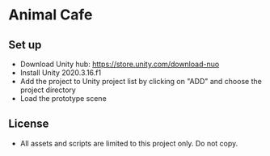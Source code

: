 # Animal Cafe
## Set up
* Download Unity hub: https://store.unity.com/download-nuo
* Install Unity 2020.3.16.f1
* Add the project to Unity project list by clicking on "ADD" and choose the project directory
* Load the prototype scene 

## License
* All assets and scripts are limited to this project only. Do not copy.
